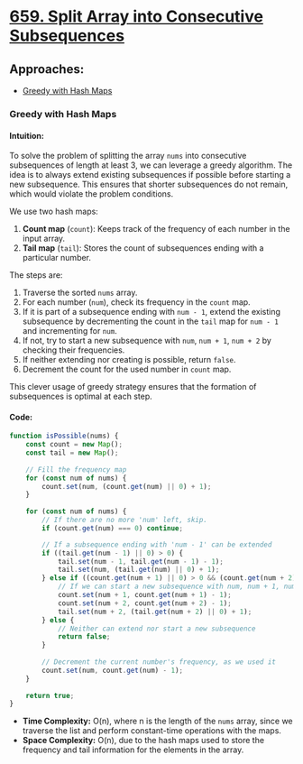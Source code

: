 # [659. Split Array into Consecutive Subsequences](https://leetcode.com/problems/split-array-into-consecutive-subsequences/)

## Approaches:
- [Greedy with Hash Maps](#greedy-with-hash-maps)

### Greedy with Hash Maps

#### Intuition:
To solve the problem of splitting the array `nums` into consecutive subsequences of length at least 3, we can leverage a greedy algorithm. The idea is to always extend existing subsequences if possible before starting a new subsequence. This ensures that shorter subsequences do not remain, which would violate the problem conditions.

We use two hash maps:
1. **Count map** (`count`): Keeps track of the frequency of each number in the input array.
2. **Tail map** (`tail`): Stores the count of subsequences ending with a particular number. 

The steps are:
1. Traverse the sorted `nums` array.
2. For each number (`num`), check its frequency in the `count` map.
3. If it is part of a subsequence ending with `num - 1`, extend the existing subsequence by decrementing the count in the `tail` map for `num - 1` and incrementing for `num`.
4. If not, try to start a new subsequence with `num`, `num + 1`, `num + 2` by checking their frequencies.
5. If neither extending nor creating is possible, return `false`.
6. Decrement the count for the used number in `count` map.

This clever usage of greedy strategy ensures that the formation of subsequences is optimal at each step.

#### Code:
```javascript
function isPossible(nums) {
    const count = new Map();
    const tail = new Map();
    
    // Fill the frequency map
    for (const num of nums) {
        count.set(num, (count.get(num) || 0) + 1);
    }
    
    for (const num of nums) {
        // If there are no more 'num' left, skip.
        if (count.get(num) === 0) continue;

        // If a subsequence ending with 'num - 1' can be extended
        if ((tail.get(num - 1) || 0) > 0) {
            tail.set(num - 1, tail.get(num - 1) - 1);
            tail.set(num, (tail.get(num) || 0) + 1);
        } else if ((count.get(num + 1) || 0) > 0 && (count.get(num + 2) || 0) > 0) {
            // If we can start a new subsequence with num, num + 1, num + 2
            count.set(num + 1, count.get(num + 1) - 1);
            count.set(num + 2, count.get(num + 2) - 1);
            tail.set(num + 2, (tail.get(num + 2) || 0) + 1);
        } else {
            // Neither can extend nor start a new subsequence
            return false;
        }
        
        // Decrement the current number's frequency, as we used it
        count.set(num, count.get(num) - 1);
    }
    
    return true;
}
```

- **Time Complexity:** O(n), where n is the length of the `nums` array, since we traverse the list and perform constant-time operations with the maps.
- **Space Complexity:** O(n), due to the hash maps used to store the frequency and tail information for the elements in the array.

